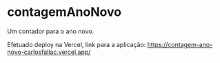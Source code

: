 ﻿# contagemAnoNovo
 
 Um contador para o ano novo.

Efetuado deploy na Vercel, link para a aplicação: https://contagem-ano-novo-carlosfallac.vercel.app/
